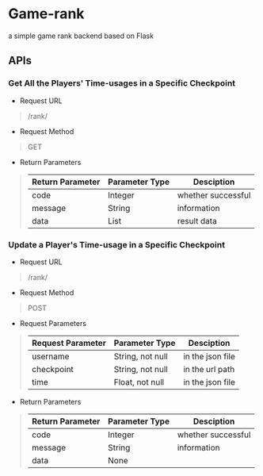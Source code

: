 # Game-rank
a simple game rank backend based on Flask

## APIs

### Get All the Players' Time-usages in a Specific Checkpoint

- Request URL

> /rank/<checkpoint>

- Request Method

> GET

- Return Parameters

> | Return Parameter | Parameter Type | Desciption         |
> | ---------------- | -------------- | ------------------ |
> | code             | Integer        | whether successful |
> | message          | String         | information        |
> | data             | List           | result data        |

### Update a Player's Time-usage in a Specific Checkpoint

- Request URL

> /rank/<checkpoint>

- Request Method

> POST

- Request Parameters

> | Request Parameter | Parameter Type   | Desciption         |
> | ----------------- | ---------------- | ------------------ |
> | username          | String, not null | in the json file   |
> | checkpoint        | String, not null | in the url path    |
> | time              | Float, not null  | in the json file   |

- Return Parameters

> | Return Parameter | Parameter Type | Desciption         |
> | ---------------- | -------------- | ------------------ |
> | code             | Integer        | whether successful |
> | message          | String         | information        |
> | data             | None           |                    |
